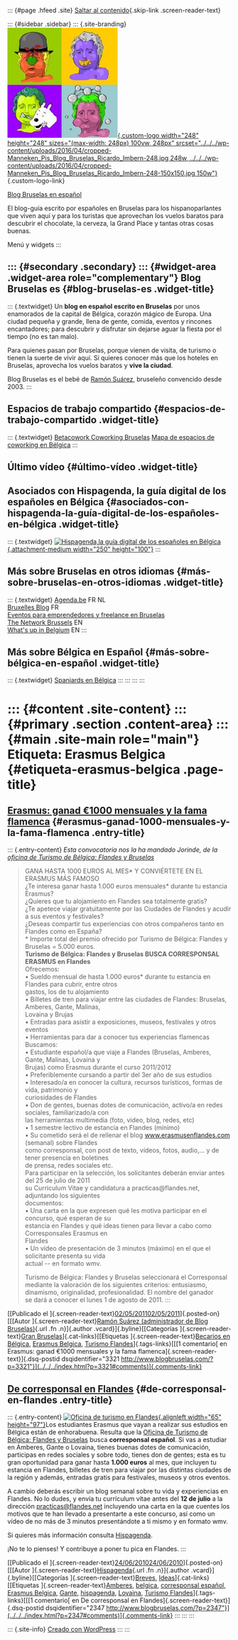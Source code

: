 ::: {#page .hfeed .site}
[Saltar al contenido](index.html#content){.skip-link
.screen-reader-text}

::: {#sidebar .sidebar}
::: {.site-branding}
[![](../../../wp-content/uploads/2016/04/cropped-Manneken_Pis_Blog_Bruselas_Ricardo_Imbern-248.jpg){.custom-logo
width="248" height="248" sizes="(max-width: 248px) 100vw, 248px"
srcset="../../../wp-content/uploads/2016/04/cropped-Manneken_Pis_Blog_Bruselas_Ricardo_Imbern-248.jpg 248w, ../../../wp-content/uploads/2016/04/cropped-Manneken_Pis_Blog_Bruselas_Ricardo_Imbern-248-150x150.jpg 150w"}](../../../index.html){.custom-logo-link}

[Blog Bruselas en español](../../../index.html)

El blog-guía escrito por españoles en Bruselas para los hispanoparlantes
que viven aquí y para los turistas que aprovechan los vuelos baratos
para descubrir el chocolate, la cerveza, la Grand Place y tantas otras
cosas buenas.

Menú y widgets
:::

::: {#secondary .secondary}
::: {#widget-area .widget-area role="complementary"}
Blog Bruselas es {#blog-bruselas-es .widget-title}
----------------

::: {.textwidget}
Un **blog en español escrito en Bruselas** por unos enamorados de la
capital de Bélgica, corazón mágico de Europa. Una ciudad pequeña y
grande, llena de gente, comida, eventos y rincones encantadores; para
descubrir y disfrutar sin dejarse aguar la fiesta por el tiempo (no es
tan malo).

Para quienes pasan por Bruselas, porque vienen de visita, de turismo o
tienen la suerte de vivir aquí. Sí quieres conocer más que los hoteles
en Bruselas, aprovecha los vuelos baratos y **vive la ciudad**.

Blog Bruselas es el bebé de [Ramón Suárez](http://www.ramonsuarez.com),
bruseleño convencido desde 2003.
:::

Espacios de trabajo compartido {#espacios-de-trabajo-compartido .widget-title}
------------------------------

::: {.textwidget}
[Betacowork Coworking Bruselas](http://www.betacowork.com) [Mapa de
espacios de coworking en Bélgica](http://coworkingbelgium.com)
:::

Último vídeo {#último-vídeo .widget-title}
------------

Asociados con Hispagenda, la guía digital de los españoles en Bélgica {#asociados-con-hispagenda-la-guía-digital-de-los-españoles-en-bélgica .widget-title}
---------------------------------------------------------------------

::: {.textwidget}
[![Hispagenda,la guía digital de los españoles en
Bélgica](../../../wp-content/uploads/2010/04/Hispagenda-250px.gif "Hispagenda, la guía digital de los españoles en Bélgica"){.attachment-medium
width="250" height="100"}](http://www.hispagenda.com)
:::

Más sobre Bruselas en otros idiomas {#más-sobre-bruselas-en-otros-idiomas .widget-title}
-----------------------------------

::: {.textwidget}
[Agenda.be](http://www.agenda.be) FR NL\
[Bruxelles Blog](http://www.bxlblog.be/) FR\
[Eventos para emprendedores y freelance en
Bruselas](http://www.betacowork.com/events/)\
[The Network
Brussels](http://groups.yahoo.com/group/TheNetworkBrussels/) EN\
[What\'s up in Belgium](http://www.whatsupin.be/) EN
:::

Más sobre Bélgica en Español {#más-sobre-bélgica-en-español .widget-title}
----------------------------

::: {.textwidget}
[Spaniards en Bélgica](http://www.spaniards.es/paises/belgica)
:::
:::
:::
:::

::: {#content .site-content}
::: {#primary .section .content-area}
::: {#main .site-main role="main"}
Etiqueta: Erasmus Belgica {#etiqueta-erasmus-belgica .page-title}
=========================

[Erasmus: ganad €1000 mensuales y la fama flamenca](../../../index.html?p=3321) {#erasmus-ganad-1000-mensuales-y-la-fama-flamenca .entry-title}
-------------------------------------------------------------------------------

::: {.entry-content}
*Esta convocatoria nos la ha mandado Jorinde, de la [oficina de Turismo
de Bélgica: Flandes y Bruselas](http://www.flandes.net)*

> GANA HASTA 1000 EUROS AL MES\* Y CONVIÉRTETE EN EL ERASMUS MÁS FAMOSO\
> ¿Te interesa ganar hasta 1.000 euros mensuales\* durante tu estancia
> Erasmus?\
> ¿Quieres que tu alojamiento en Flandes sea totalmente gratis?\
> ¿Te apetece viajar gratuitamente por las Ciudades de Flandes y acudir
> a sus eventos y festivales?\
> ¿Deseas compartir tus experiencias con otros compañeros tanto en
> Flandes como en España?\
> \* Importe total del premio ofrecido por Turismo de Bélgica: Flandes y
> Bruselas = 5.000 euros.\
> **Turismo de Bélgica: Flandes y Bruselas BUSCA CORRESPONSAL ERASMUS en
> Flandes**\
> Ofrecemos:\
> • Sueldo mensual de hasta 1.000 euros\* durante tu estancia en Flandes
> para cubrir, entre otros\
> gastos, los de tu alojamiento\
> • Billetes de tren para viajar entre las ciudades de Flandes:
> Bruselas, Amberes, Gante, Malinas,\
> Lovaina y Brujas\
> • Entradas para asistir a exposiciones, museos, festivales y otros
> eventos\
> • Herramientas para dar a conocer tus experiencias flamencas\
> Buscamos:\
> • Estudiante español/a que viaje a Flandes (Bruselas, Amberes, Gante,
> Malinas, Lovaina y\
> Brujas) como Erasmus durante el curso 2011/2012\
> • Preferiblemente cursando a partir del 3er año de sus estudios\
> • Interesado/a en conocer la cultura, recursos turísticos, formas de
> vida, patrimonio y\
> curiosidades de Flandes\
> • Don de gentes, buenas dotes de comunicación, activo/a en redes
> sociales, familiarizado/a con\
> las herramientas multimedia (foto, video, blog, redes, etc)\
> • 1 semestre lectivo de estancia en Flandes (mínimo)\
> • Su cometido será el de rellenar el blog www.erasmusenflandes.com
> (semanal) sobre Flandes\
> como corresponsal, con post de texto, vídeos, fotos, audio,... y de
> tener presencia en boletines\
> de prensa, redes sociales etc.\
> Para participar en la selección, los solicitantes deberán enviar antes
> del 25 de julio de 2011\
> su Curriculum Vitae y candidatura a practicas\@flandes.net, adjuntando
> los siguientes\
> documentos:\
> • Una carta en la que expresen qué les motiva participar en el
> concurso, qué esperan de su\
> estancia en Flandes y qué ideas tienen para llevar a cabo como
> Corresponsales Erasmus en\
> Flandes\
> • Un vídeo de presentación de 3 minutos (máximo) en el que el
> solicitante presenta su vida\
> actual -- en formato wmv.
>
> Turismo de Bélgica: Flandes y Bruselas seleccionará el Corresponsal
> mediante la valoración de los siguientes criterios: entusiasmo,
> dinamismo, originalidad, profesionalidad. El nombre del ganador
> se dará a conocer el lunes 1 de agosto de 2011.
:::

[[Publicado el
]{.screen-reader-text}[02/05/201102/05/2011](../../../index.html?p=3321)]{.posted-on}[[[Autor
]{.screen-reader-text}[Ramón Suárez (administrador de Blog
Bruselas)](../../author/admin/index.html){.url .fn .n}]{.author
.vcard}]{.byline}[[Categorías ]{.screen-reader-text}[Gran
Bruselas](../../category/gran-bruselas/index.html)]{.cat-links}[[Etiquetas
]{.screen-reader-text}[Becarios en
Bélgica](../becarios-en-belgica/index.html), [Erasmus
Belgica](index.html), [Turismo
Flandes](../turismo-flandes/index.html)]{.tags-links}[[[1 comentario[ en
Erasmus: ganad €1000 mensuales y la fama
flamenca]{.screen-reader-text}]{.dsq-postid
dsqidentifier="3321 http://www.blogbruselas.com/?p=3321"}](../../../index.html?p=3321#comments)]{.comments-link}

[De corresponsal en Flandes](../../../index.html?p=2347) {#de-corresponsal-en-flandes .entry-title}
--------------------------------------------------------

::: {.entry-content}
[![Oficina de turismo en
Flandes](http://www.hispagenda.com/archivos/portal/2010-06/turismo-flandes.gif "Oficina de turismo en Flandes"){.alignleft
width="65" height="97"}](http://www.flandes.net/)Los estudiantes Erasmus
que vayan a realizar sus estudios en Bélgica están de enhorabuena.
Resulta que la [Oficina de Turismo de Bélgica: Flandes y
Bruselas](http://www.flandes.net/) busca **corresponsal español**. Si
vas a estudiar en Amberes, Gante o Lovaina, tienes buenas dotes de
comunicación, participas en redes sociales y sobre todo, tienes don de
gentes; esta es tu gran oportunidad para ganar hasta **1.000 euros** al
mes, que incluyen tu estancia en Flandes, billetes de tren para viajar
por las distintas ciudades de la región y además, entradas gratis para
festivales, museos y otros eventos.

A cambio deberás escribir un blog semanal sobre tu vida y experiencias
en Flandes. No lo dudes, y envía tu currículum vítae antes del **12 de
julio** a la dirección <practicas@flandes.net> incluyendo una carta en
la que cuentes los motivos que te han llevado a presentarte a este
concurso, así como un vídeo de no más de 3 minutos presentándote a ti
mismo y en formato wmv.

Si quieres más información consulta
[Hispagenda](http://www.hispagenda.com/index.html#flandes).

¡No te lo pienses! Y contribuye a poner tu pica en Flandes.
:::

[[Publicado el
]{.screen-reader-text}[24/06/201024/06/2010](../../../index.html?p=2347)]{.posted-on}[[[Autor
]{.screen-reader-text}[Hispagenda](../../author/hispagenda/index.html){.url
.fn .n}]{.author .vcard}]{.byline}[[Categorías
]{.screen-reader-text}[Breves](../../category/breves/index.html),
[Ideas](../../category/ideas/index.html)]{.cat-links}[[Etiquetas
]{.screen-reader-text}[Amberes](../amberes/index.html),
[belgica](../belgica/index.html), [corresponsal
español](../corresponsal-espanol/index.html), [Erasmus
Belgica](index.html), [Gante](../gante/index.html),
[hispagenda](../hispagenda/index.html),
[Lovaina](../lovaina/index.html), [Turismo
Flandes](../turismo-flandes/index.html)]{.tags-links}[[[1 comentario[ en
De corresponsal en Flandes]{.screen-reader-text}]{.dsq-postid
dsqidentifier="2347 http://www.blogbruselas.com/?p=2347"}](../../../index.html?p=2347#comments)]{.comments-link}
:::
:::
:::

::: {.site-info}
[Creado con WordPress](https://es.wordpress.org/)
:::
:::
